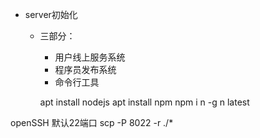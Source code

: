 - server初始化
  - 三部分：
    - 用户线上服务系统
    - 程序员发布系统
    - 命令行工具

    apt install nodejs
    apt install npm
    npm i n -g
    n latest


openSSH
默认22端口
scp -P 8022 -r ./* 